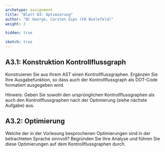 ```yaml
---
archetype: assignment
title: "Blatt 03: Optimierung"
author: "BC George, Carsten Gips (FH Bielefeld)"
weight: 3

hidden: true

sketch: true
---
```



## A3.1: Konstruktion Kontrollflussgraph

Konstruieren Sie aus Ihrem AST einen Kontrollflussgraphen. Ergänzen Sie Ihre Ausgabefunktion, so dass auch
der Kontrollflussgraph als DOT-Code formatiert ausgegeben wird.

Hinweis: Geben Sie sowohl den ursprünglichen Kontrollflussgraphen als auch den Kontrollflussgraphen nach
der Optimierung (siehe nächste Aufgabe) aus.


## A3.2: Optimierung

Welche der in der Vorlesung besprochenen Optimierungen sind in der betrachteten Sprache sinnvoll?
Begründen Sie Ihre Analyse und führen Sie diese Optimierungen auf dem Kontrollflussgraphen durch.
